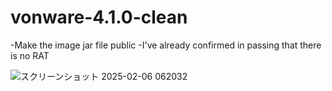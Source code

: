 # vonware-4.1.0-clean
-Make the image jar file public
-I've already confirmed in passing that there is no RAT

![スクリーンショット 2025-02-06 062032](https://github.com/user-attachments/assets/bfce89a5-4ebb-4dcb-b2d0-a6fc8dbb23c7)
